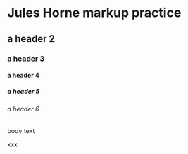 # Jules Horne markup practice 

## a header 2
### a header 3
#### a header 4 
##### a header 5
###### a header 6 
body text

xxx
